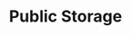 ---
title: "Public Storage"
url: /phoenix/public-storage-north-54th-avenue/
shop: storage rental
---